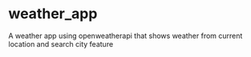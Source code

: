 # weather_app
 A weather app using openweatherapi that shows weather from current location and search city feature
